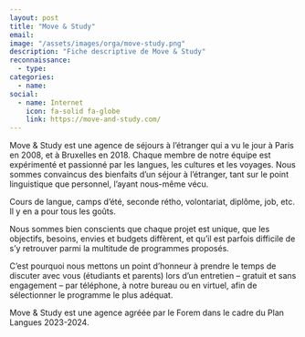 ```yaml
---
layout: post
title: "Move & Study"
email: 
image: "/assets/images/orga/move-study.png"
description: "Fiche descriptive de Move & Study"
reconnaissance:
  - type: 
categories: 
  - name: 
social:
  - name: Internet
    icon: fa-solid fa-globe
    link: https://move-and-study.com/
---
```

Move & Study est une agence de séjours à l’étranger qui a vu le jour à Paris en 2008, et à Bruxelles en 2018. Chaque membre de notre équipe est expérimenté et passionné par les langues, les cultures et les voyages. Nous sommes convaincus des bienfaits d’un séjour à l’étranger, tant sur le point linguistique que personnel, l’ayant nous-même vécu.

Cours de langue, camps d’été, seconde rétho, volontariat, diplôme, job, etc. Il y en a pour tous les goûts.

Nous sommes bien conscients que chaque projet est unique, que les objectifs, besoins, envies et budgets diffèrent, et qu’il est parfois difficile de s’y retrouver parmi la multitude de programmes proposés.

C’est pourquoi nous mettons un point d’honneur à prendre le temps de discuter avec vous (étudiants et parents) lors d’un entretien – gratuit et sans engagement – par téléphone, à notre bureau ou en virtuel, afin de sélectionner le programme le plus adéquat.

Move & Study est une agence agréée par le Forem dans le cadre du Plan Langues 2023-2024.
